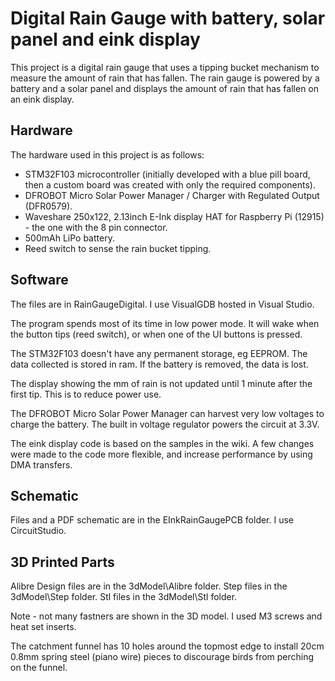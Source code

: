 # Digital Rain Gauge with battery, solar panel and eink display

This project is a digital rain gauge that uses a tipping bucket mechanism to measure the amount of rain that has fallen. The rain gauge is powered by a battery and a solar panel and displays the amount of rain that has fallen on an eink display.

## Hardware

The hardware used in this project is as follows:

- STM32F103 microcontroller (initially developed with a blue pill board, then a custom board was created with only the required components).
- DFROBOT Micro Solar Power Manager / Charger with Regulated Output (DFR0579).
- Waveshare 250x122, 2.13inch E-Ink display HAT for Raspberry Pi (12915) - the one with the 8 pin connector.
- 500mAh LiPo battery.
- Reed switch to sense the rain bucket tipping.

## Software

The files are in RainGaugeDigital.  I use VisualGDB hosted in Visual Studio.

The program spends most of its time in low power mode.  It will wake when the button tips (reed switch), or when one of the UI buttons is pressed.

The STM32F103 doesn't have any permanent storage, eg EEPROM.  The data collected is stored in ram.  If the battery is removed, the data is lost.

The display showing the mm of rain is not updated until 1 minute after the first tip.  This is to reduce power use.

The DFROBOT Micro Solar Power Manager can harvest very low voltages to charge the battery.  The built in voltage regulator powers the circuit at 3.3V.

The eink display code is based on the samples in the wiki.  A few changes were made to the code more flexible, and increase performance by using DMA transfers.

## Schematic

Files and a PDF schematic are in the EInkRainGaugePCB folder.  I use CircuitStudio.

## 3D Printed Parts

Alibre Design files are in the 3dModel\Alibre folder.  Step files in the 3dModel\Step folder.  Stl files in the 3dModel\Stl folder.

Note - not many fastners are shown in the 3D model.  I used M3 screws and heat set inserts.

The catchment funnel has 10 holes around the topmost edge to install 20cm 0.8mm spring steel (piano wire) pieces to discourage birds from perching on the funnel.